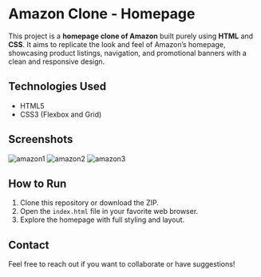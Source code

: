 # Amazon Clone - Homepage

This project is a **homepage clone of Amazon** built purely using **HTML** and **CSS**. 
It aims to replicate the look and feel of Amazon’s homepage, showcasing product listings, navigation, and promotional banners with a clean and responsive design.

## Technologies Used

- HTML5
- CSS3 (Flexbox and Grid)

## Screenshots
![amazon1](https://github.com/user-attachments/assets/af8cd957-c047-47d2-8bc4-a64923363a88)
![amazon2](https://github.com/user-attachments/assets/c77a32bb-adb3-4d90-b3b0-08622e86e1ee)
![amazon3](https://github.com/user-attachments/assets/b4629399-f330-4539-a316-74360c40b1b6)

## How to Run

1. Clone this repository or download the ZIP.
2. Open the `index.html` file in your favorite web browser.
3. Explore the homepage with full styling and layout.

## Contact

Feel free to reach out if you want to collaborate or have suggestions!

